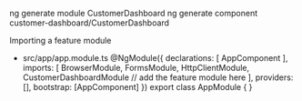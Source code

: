ng generate module CustomerDashboard
ng generate component customer-dashboard/CustomerDashboard

Importing a feature module
- src/app/app.module.ts
    @NgModule({
    declarations: [
        AppComponent
    ],
    imports: [
        BrowserModule,
        FormsModule,
        HttpClientModule,
        CustomerDashboardModule // add the feature module here
    ],
    providers: [],
    bootstrap: [AppComponent]
    })
    export class AppModule { }